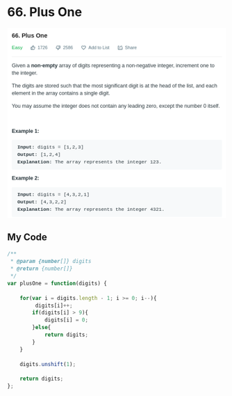 # 66. Plus One

![](.gitbook/assets/image%20%2824%29.png)

## My Code

```javascript
/**
 * @param {number[]} digits
 * @return {number[]}
 */
var plusOne = function(digits) {

    for(var i = digits.length - 1; i >= 0; i--){
         digits[i]++; 
        if(digits[i] > 9){
            digits[i] = 0;
        }else{
            return digits;
        }
    }
    
    digits.unshift(1);
    
    return digits;
};
```

